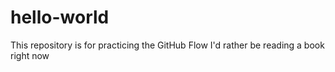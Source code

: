 # hello-world
This repository is for practicing the GitHub Flow
I'd rather be reading a book right now
